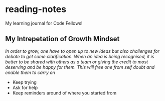 # reading-notes
My learning journal for Code Fellows!

## My Intrepetation of Growth Mindset

*In order to grow, one have to open up to new ideas but also challenges for debate to get some clarification. When an idea is being recognised, it is better to be shared with others as a team or giving the credit to most deserving and be happy for them. This will free one from self doubt and enable them to carry on*

- Keep trying
- Ask for help
- Keep reminders around of where you started from
